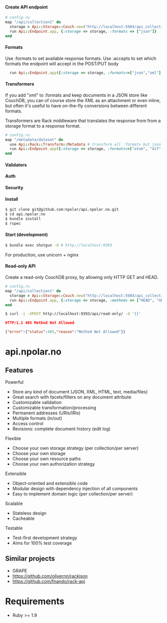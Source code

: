 #### Create API endpoint
``` ruby
# config.ru
map "/api/collection1" do
  storage = Api::Storage::Couch.new("http://localhost:5984/api_collection1")
  run Api::Endpoint.app, {:storage => storage, :formats => ["json"]} 
end
```

#### Formats

Use :formats to set available response formats.
Use :accepts to set which formats the endpoint will accept in the POST/PUT body

``` ruby
  run Api::Endpoint.app({:storage => storage, :formats=>["json","xml"], :accepts => ["json", "xml"]})
```

#### Transformers

If you add "xml" to :formats and keep documents in a JSON store like CouchDB,
you can of course store the XML as an attachment or even inline, but often it's
useful to have on-the-fly conversions between different formats.

Transformers are Rack middleware that translates the response from from a storage format
to a response format.

``` ruby
# config.ru
map "/metadata/dataset" do
  use Api::Rack::Transform::Metadata # transform all :formats but json
  run Api::Endpoint.app({:storage => storage, :formats=>["atom", "dif", "iso", "json", "xml"]})
end
```
#### Validators


#### Auth

#### Security

#### Install

``` sh
$ git clone git@github.com:npolar/api.npolar.no.git
$ cd api.npolar.no
$ bundle install
$ rspec
```

#### Start (development)
``` sh
$ bundle exec shotgun -d # http://localhost:9393
```
For production, use unicorn + nginx

#### Read-only API

Create a read-only CouchDB proxy, by allowing only HTTP GET and HEAD. 
``` ruby
# config.ru
map "/api/collection1" do
  storage = Api::Storage::Couch.new("http://localhost:5984/api_collection1")
  run Api::Endpoint.app, {:storage => storage, :methods => ["HEAD", "GET"], :formats => ["json"]} 
end
```

``` sh
$ curl -i -XPOST http://localhost:9393/api/read-only/ -d '{}'
```

``` json
HTTP/1.1 405 Method Not Allowed

{"error":{"status":405,"reason":"Method Not Allowed"}}
```



# api.npolar.no

## Features

Powerful
* Store any kind of document (JSON, XML, HTML, text, media/files)
* Great search with facets/filters on any document attribute
* Customizable validation
* Customizable transformation/processing
* Permanent addresses (URIs/IRIs)
* Multiple formats (in/out)
* Access control
* Revisions: complete document history (edit log)

Flexible
* Choose your own storage strategy (per collection/per server)
* Choose your own storage 
* Choose your own resource paths
* Choose your own authorization strategy

Extensible
* Object-oriented and extensible code
* Modular design with dependency injection of all components
* Easy to implement domain logic (per collection/per server)

Scalable
* Stateless design
* Cacheable

Testable
* Test-first development strategy
* Aims for 100% test coverage



## Similar projects
* GRAPE
* https://github.com/olivernn/rackjson
* https://github.com/fnando/rack-api

# Requirements
* Ruby >= 1.9
